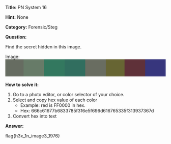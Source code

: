**Title:** PN System 16

**Hint:** None

**Category:** Forensic/Steg

**Question:** 

Find the secret hidden in this image.

Image: 
!['image'](./colorFullImage.png)

**How to solve it:**
1. Go to a photo editor, or color selector of your choice.
2. Select and copy hex value of each color
    - Example: red is FF0000 in hex.
    - Hex: 666c61677b6833785f316e5f696d616765335f313937367d
4. Convert hex into text

**Answer:**

flag{h3x_1n_image3_1976}